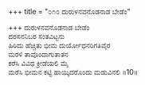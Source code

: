 +++
title = "೦೧೦ ದುರುಳನವನೊಡನಾಡ ಬೇಡೆಂ"

+++
ದುರುಳನವನೊಡನಾಡ ಬೇಡೆಂ  
ದರಸನನಿಬರ ಸಂತವಿಟ್ಟನು  
ಹಿರಿದು ಹೆಚ್ಚಿತು ಭೀಮ ದುರ್ಯೋಧನರಿಗತಿವೈರ   
ಮರಳಿ ತಾವೊಂದಾಗುತಾತನ  
ಕರೆಸಿ ವಿವಿಧ ಕ್ರೀಡೆಯಲಿ ಮೈ  
ಮರೆಸಿ ಭೀಮನ ಕಟ್ಟಿ ಹಾಯ್ಕಿದರೊಂದು ಮಡುವಿನಲಿ     ॥10॥